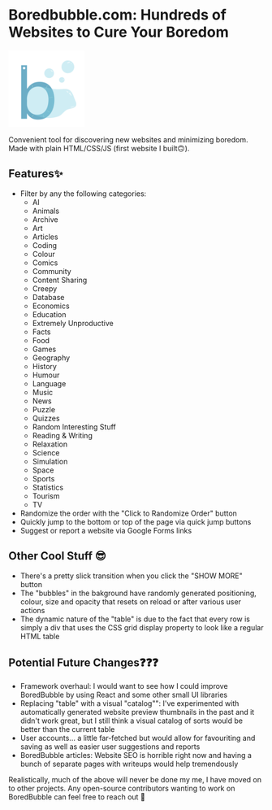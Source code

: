 # Boredbubble.com: Hundreds of Websites to Cure Your Boredom

<img src="https://github.com/Heatch/boredbubble/blob/master/docs/logo.png?raw=true" alt="Preview of website" width="150"/>

Convenient tool for discovering new websites and minimizing boredom.
Made with plain HTML/CSS/JS (first website I built🙃).

## Features✨

* Filter by any the following categories:
    - AI
    - Animals
    - Archive
    - Art
    - Articles
    - Coding
    - Colour
    - Comics
    - Community
    - Content Sharing
    - Creepy
    - Database
    - Economics
    - Education
    - Extremely Unproductive
    - Facts
    - Food
    - Games
    - Geography
    - History
    - Humour
    - Language
    - Music
    - News
    - Puzzle
    - Quizzes
    - Random Interesting Stuff
    - Reading & Writing
    - Relaxation
    - Science
    - Simulation
    - Space
    - Sports
    - Statistics
    - Tourism
    - TV
* Randomize the order with the "Click to Randomize Order" button
* Quickly jump to the bottom or top of the page via quick jump buttons
* Suggest or report a website via Google Forms links

## Other Cool Stuff 😎

* There's a pretty slick transition when you click the "SHOW MORE" button
* The "bubbles" in the bakground have randomly generated positioning, colour, size and opacity that resets on reload or after various user actions
* The dynamic nature of the "table" is due to the fact that every row is simply a div that uses the CSS grid display property to look like a regular HTML table


## Potential Future Changes❓❓❓

* Framework overhaul: I would want to see how I could improve BoredBubble by using React and some other small UI libraries
* Replacing "table" with a visual "catalog"": I've experimented with automatically generated website preview thumbnails in the past and it didn't work great, but I still think a visual catalog of sorts would be better than the current table
* User accounts... a little far-fetched but would allow for favouriting and saving as well as easier user suggestions and reports
* BoredBubble articles: Website SEO is horrible right now and having a bunch of separate pages with writeups would help tremendously  

Realistically, much of the above will never be done my me, I have moved on to other projects. Any open-source contributors wanting to work on BoredBubble can feel free to reach out 🤡